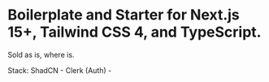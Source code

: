 # Boilerplate and Starter for Next.js 15+, Tailwind CSS 4, and TypeScript.

Sold as is, where is.

Stack: ShadCN - Clerk (Auth) - 
